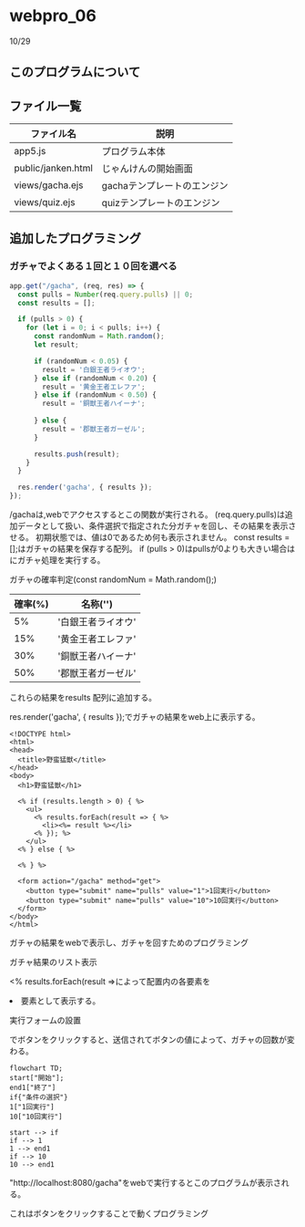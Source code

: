 # webpro_06
10/29

## このプログラムについて
## ファイル一覧

ファイル名 | 説明
-|-
app5.js | プログラム本体
public/janken.html | じゃんけんの開始画面
views/gacha.ejs|gachaテンプレートのエンジン
views/quiz.ejs|quizテンプレートのエンジン

## 追加したプログラミング

### ガチャでよくある１回と１０回を選べる

```javascript
app.get("/gacha", (req, res) => {
  const pulls = Number(req.query.pulls) || 0; 
  const results = [];

  if (pulls > 0) {
    for (let i = 0; i < pulls; i++) {
      const randomNum = Math.random();
      let result;

      if (randomNum < 0.05) {
        result = '白銀王者ライオウ';
      } else if (randomNum < 0.20) {
        result = '黄金王者エレファ';
      } else if (randomNum < 0.50) {
        result = '銅獣王者ハイーナ';
      
      } else {
        result = '郡獣王者ガーゼル';
      }

      results.push(result); 
    }
  }

  res.render('gacha', { results });
});
```
/gachaは,webでアクセスするとこの関数が実行される。
(req.query.pulls)は追加データとして扱い、条件選択で指定された分ガチャを回し、その結果を表示させる。
初期状態では、値は0であるため何も表示されません。
const results = [];はガチャの結果を保存する配列。
if (pulls > 0)はpullsが0よりも大きい場合はにガチャ処理を実行する。

ガチャの確率判定(const randomNum = Math.random();)

確率(%)|名称('')
-|-
5%|'白銀王者ライオウ'
15%|'黄金王者エレファ'
30%|'銅獣王者ハイーナ'
50%|'郡獣王者ガーゼル'

これらの結果をresults 配列に追加する。

res.render('gacha', { results });でガチャの結果をweb上に表示する。

```ejs
<!DOCTYPE html>
<html>
<head>
  <title>野蛮猛獣</title>
</head>
<body>
  <h1>野蛮猛獣</h1>

  <% if (results.length > 0) { %>
    <ul>
      <% results.forEach(result => { %>
        <li><%= result %></li>
      <% }); %>
    </ul>
  <% } else { %>

  <% } %>

  <form action="/gacha" method="get">
    <button type="submit" name="pulls" value="1">1回実行</button>
    <button type="submit" name="pulls" value="10">10回実行</button>
  </form>
</body>
</html>

```

ガチャの結果をwebで表示し、ガチャを回すためのプログラミング

ガチャ結果のリスト表示

<% results.forEach(result =>によって配置内の各要素を<li>要素として表示する。

実行フォームの設置

<form action="/gacha" method="get">でボタンをクリックすると、送信されてボタンの値によって、ガチャの回数が変わる。



```mermaid
flowchart TD;
start["開始"];
end1["終了"]
if{"条件の選択"}
1["1回実行"]
10["10回実行"]

start --> if
if --> 1
1 --> end1
if --> 10
10 --> end1

```

"http://localhost:8080/gacha"をwebで実行するとこのプログラムが表示される。

これはボタンをクリックすることで動くプログラミング





